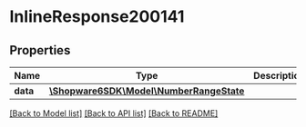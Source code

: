 # InlineResponse200141

## Properties
Name | Type | Description | Notes
------------ | ------------- | ------------- | -------------
**data** | [**\Shopware6SDK\Model\NumberRangeState**](NumberRangeState.md) |  | [optional] 

[[Back to Model list]](../../README.md#documentation-for-models) [[Back to API list]](../../README.md#documentation-for-api-endpoints) [[Back to README]](../../README.md)

